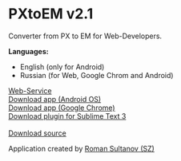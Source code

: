 PXtoEM v2.1
======

Converter from PX to EM for Web-Developers.

<b>Languages:</b>
- English (only for Android)
- Russian (for Web, Google Chrom and Android)

<a href="http://sezex.ru/works/pxtoem/">Web-Service</a><br>
<a href="http://sezex.ru/PXtoEM.apk">Download app (Android OS)</a><br>
<a href="http://sezex.ru/PXtoEM.crx">Download app (Google Chrome)</a><br>
<a href="http://sezex.ru/PXtoEM.sublime-package">Download plugin for Sublime Text 3</a><br>
<br>
<a href="https://github.com/sezoid/PXtoEM/archive/master.zip">Download source</a><br>

Application created by <a href="http:/sezex.ru/">Roman Sultanov (SZ)</a>

